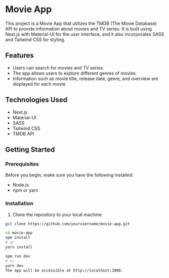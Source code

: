 # Movie App 

This project is a Movie App that utilizes the TMDB (The Movie Database) API to provide information about movies and TV series. It is built using Next.js with Material-UI for the user interface, and it also incorporates SASS and Tailwind CSS for styling.

## Features

- Users can search for movies and TV series.
- The app allows users to explore different genres of movies.
- Information such as movie title, release date, genre, and overview are displayed for each movie.

## Technologies Used

- Next.js
- Material-UI
- SASS
- Tailwind CSS
- TMDB API

## Getting Started

### Prerequisites

Before you begin, make sure you have the following installed:

- Node.js
- npm or yarn

### Installation

1. Clone the repository to your local machine:

```bash
git clone https://github.com/yourusername/movie-app.git

cd movie-app
npm install
# or
yarn install

npm run dev
# or
yarn dev
The app will be accessible at http://localhost:3000.

